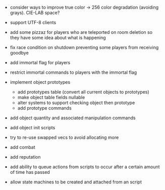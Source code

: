 - consider ways to improve true color -> 256 color degradation (avoiding grays). CIE-LAB space?

- support UTF-8 clients

- add some pizzaz for players who are teleported on room deletion so they have some idea about what is happening

- fix race condition on shutdown preventing some players from receiving goodbye

- add immortal flag for players

- restrict immortal commands to players with the immortal flag

- implement object prototypes

  - add prototypes table (convert all current objects to prototypes)
  - make object table fields nullable
  - alter systems to support checking object then prototype
  - add prototype commands

- add object quantity and associated manipulation commands

- add object init scripts

- try to re-use swapped vecs to avoid allocating more

- add combat

- add reputation

- add ability to queue actions from scripts to occur after a certain amount of time has passed

- allow state machines to be created and attached from an script
